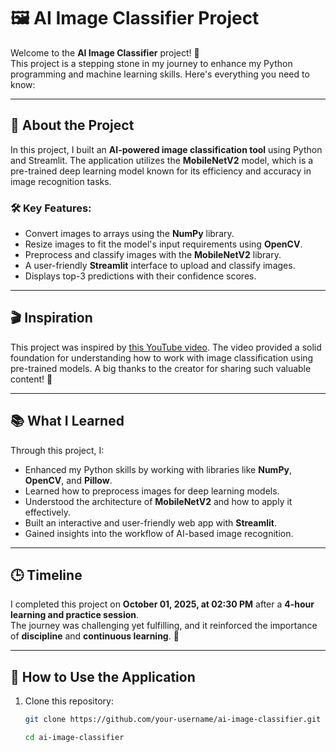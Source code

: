 # 🖼️ AI Image Classifier Project

Welcome to the **AI Image Classifier** project! 🚀  
This project is a stepping stone in my journey to enhance my Python programming and machine learning skills. Here's everything you need to know:

---

## 🌟 About the Project

In this project, I built an **AI-powered image classification tool** using Python and Streamlit. The application utilizes the **MobileNetV2** model, which is a pre-trained deep learning model known for its efficiency and accuracy in image recognition tasks.  

### 🛠️ Key Features:
- Convert images to arrays using the **NumPy** library.
- Resize images to fit the model's input requirements using **OpenCV**.
- Preprocess and classify images with the **MobileNetV2** library.
- A user-friendly **Streamlit** interface to upload and classify images.
- Displays top-3 predictions with their confidence scores.

---

## 🎬 Inspiration

This project was inspired by [this YouTube video](https://youtu.be/XZdY15sHUa8?si=jdU6Ubo16NDuA7ZH). The video provided a solid foundation for understanding how to work with image classification using pre-trained models. A big thanks to the creator for sharing such valuable content! 🙌

---

## 📚 What I Learned

Through this project, I:
- Enhanced my Python skills by working with libraries like **NumPy**, **OpenCV**, and **Pillow**.
- Learned how to preprocess images for deep learning models.
- Understood the architecture of **MobileNetV2** and how to apply it effectively.
- Built an interactive and user-friendly web app with **Streamlit**.
- Gained insights into the workflow of AI-based image recognition.

---

## 🕒 Timeline

I completed this project on **October 01, 2025, at 02:30 PM** after a **4-hour learning and practice session**.  
The journey was challenging yet fulfilling, and it reinforced the importance of **discipline** and **continuous learning**. 💪

---

## 🚀 How to Use the Application

1. Clone this repository:
   ```bash
   git clone https://github.com/your-username/ai-image-classifier.git

   cd ai-image-classifier
